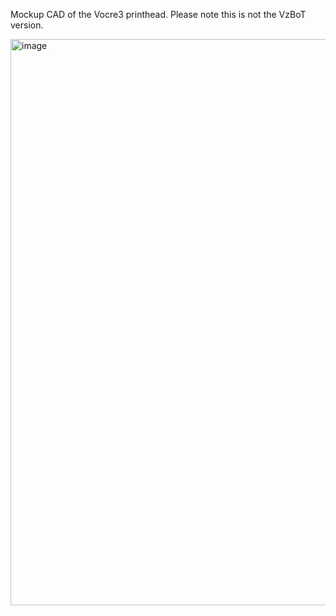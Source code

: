 Mockup CAD of the Vocre3 printhead. Please note this is not the VzBoT version.

<img width="906" alt="image" src="https://user-images.githubusercontent.com/37383368/187108664-9ae51cd0-eee9-4e74-a81e-d8f38e2c0faa.png">
